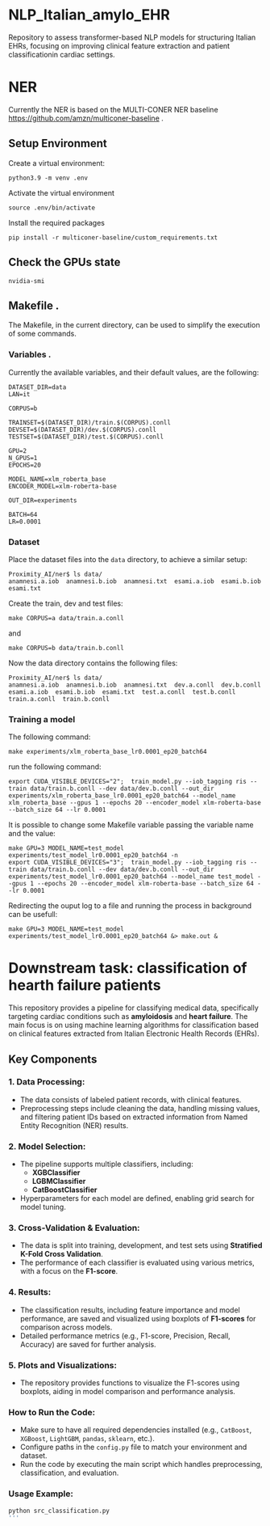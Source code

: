 # NLP_Italian_amylo_EHR
Repository to assess transformer-based NLP models for structuring Italian EHRs, focusing on improving clinical feature extraction and patient classificationin cardiac settings.

# NER

Currently the NER is based on the MULTI-CONER NER baseline https://github.com/amzn/multiconer-baseline .

## Setup Environment

Create a virtual environment:

`python3.9 -m venv .env`

Activate the virtual environment

`source .env/bin/activate`

Install the required packages

`pip install -r multiconer-baseline/custom_requirements.txt`

## Check the GPUs state

```
nvidia-smi
```

## Makefile .

The Makefile, in the current directory, can be used to simplify the execution of some commands.

### Variables .

Currently the available variables, and their default values, are the following:

```
DATASET_DIR=data
LAN=it

CORPUS=b

TRAINSET=$(DATASET_DIR)/train.$(CORPUS).conll
DEVSET=$(DATASET_DIR)/dev.$(CORPUS).conll
TESTSET=$(DATASET_DIR)/test.$(CORPUS).conll

GPU=2
N_GPUS=1
EPOCHS=20

MODEL_NAME=xlm_roberta_base
ENCODER_MODEL=xlm-roberta-base

OUT_DIR=experiments

BATCH=64
LR=0.0001
```

### Dataset

Place the dataset files into the `data` directory, to achieve a similar setup:

```
Proximity_AI/ner$ ls data/
anamnesi.a.iob  anamnesi.b.iob  anamnesi.txt  esami.a.iob  esami.b.iob  esami.txt
```

Create the train, dev and test files:

```
make CORPUS=a data/train.a.conll
```

and

```
make CORPUS=b data/train.b.conll
```

Now the data directory contains the following files:

```
Proximity_AI/ner$ ls data/
anamnesi.a.iob  anamnesi.b.iob  anamnesi.txt  dev.a.conll  dev.b.conll  esami.a.iob  esami.b.iob  esami.txt  test.a.conll  test.b.conll  train.a.conll  train.b.conll
```

### Training a model

The following command:
```
make experiments/xlm_roberta_base_lr0.0001_ep20_batch64
```

run the following command:
```
export CUDA_VISIBLE_DEVICES="2";  train_model.py --iob_tagging ris --train data/train.b.conll --dev data/dev.b.conll --out_dir experiments/xlm_roberta_base_lr0.0001_ep20_batch64 --model_name xlm_roberta_base --gpus 1 --epochs 20 --encoder_model xlm-roberta-base --batch_size 64 --lr 0.0001
```

It is possible to change some Makefile variable passing the variable name and the value:

```
make GPU=3 MODEL_NAME=test_model experiments/test_model_lr0.0001_ep20_batch64 -n
export CUDA_VISIBLE_DEVICES="3";  train_model.py --iob_tagging ris --train data/train.b.conll --dev data/dev.b.conll --out_dir experiments/test_model_lr0.0001_ep20_batch64 --model_name test_model --gpus 1 --epochs 20 --encoder_model xlm-roberta-base --batch_size 64 --lr 0.0001
```

Redirecting the ouput log to a file and running the process in background can be usefull:

```
make GPU=3 MODEL_NAME=test_model experiments/test_model_lr0.0001_ep20_batch64 &> make.out &
```

# Downstream task: classification of hearth failure patients

This repository provides a pipeline for classifying medical data, specifically targeting cardiac conditions such as **amyloidosis** and **heart failure**. The main focus is on using machine learning algorithms for classification based on clinical features extracted from Italian Electronic Health Records (EHRs).

## Key Components

### 1. **Data Processing:**
- The data consists of labeled patient records, with clinical features.
- Preprocessing steps include cleaning the data, handling missing values, and filtering patient IDs based on extracted information from Named Entity Recognition (NER) results.

### 2. **Model Selection:**
- The pipeline supports multiple classifiers, including:
  - **XGBClassifier**
  - **LGBMClassifier**
  - **CatBoostClassifier**
- Hyperparameters for each model are defined, enabling grid search for model tuning.

### 3. **Cross-Validation & Evaluation:**
- The data is split into training, development, and test sets using **Stratified K-Fold Cross Validation**.
- The performance of each classifier is evaluated using various metrics, with a focus on the **F1-score**.

### 4. **Results:**
- The classification results, including feature importance and model performance, are saved and visualized using boxplots of **F1-scores** for comparison across models.
- Detailed performance metrics (e.g., F1-score, Precision, Recall, Accuracy) are saved for further analysis.

### 5. **Plots and Visualizations:**
- The repository provides functions to visualize the F1-scores using boxplots, aiding in model comparison and performance analysis.

### How to Run the Code:
- Make sure to have all required dependencies installed (e.g., `CatBoost`, `XGBoost`, `LightGBM`, `pandas`, `sklearn`, etc.).
- Configure paths in the `config.py` file to match your environment and dataset.
- Run the code by executing the main script which handles preprocessing, classification, and evaluation.

### Usage Example:
```bash
python src_classification.py
'''
